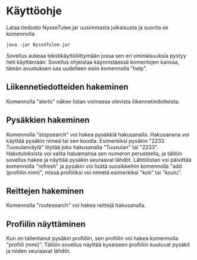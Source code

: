 # Käyttöohje

Lataa tiedosto NysseTulee.jar uusimmasta julkaisusta ja suorita se komennolla

```
java -jar NysseTulee.jar
```

Sovellus aukeaa tekstikäyttöliittymään jossa sen eri ominaisuuksia pystyy heti käyttämään. Sovellus ohjeistaa käynnistäessä komentojen kanssa, tämän avustuksen saa uudelleen esiin komennolla "help".

## Liikennetiedotteiden hakeminen

Komennolla "alerts" näkee listan voimassa olevista liikennetiedotteista.

## Pysäkkien hakeminen

Komennolla "stopsearch" voi hakea pysäkkiä hakusanalla. Hakusanana voi käyttää pysäkin nimeä tai sen koodia. Esimerkiksi pysäkin "2233 Tuusulanväylä" löytää joko hakusanalla "Tuusulan" tai "2233". Hakutuloksista voi valita haluamansa sen numeron perusteella, ja tällöin sovellus hakee ja näyttää pysäkin seuraavat lähdöt. Lähtölistan voi päivittää komennolla "refresh" ja pysäkin voi lisätä suosikkeihin komennolla "add (profiilin nimi)", missä profiiliksi voi nimetä esimerkiksi "koti" tai "koulu".

## Reittejen hakeminen

Komennolla "routesearch" voi hakea reittejä hakusanalla.

## Profiilin näyttäminen

Kun on tallentanut pysäkin profiiliin, sen profiilin voi hakea komennolla "profiili (nimi)". Tällöin sovellus näyttää kyseiseen profiiliin kuuluvat pysäkit ja niiden seuraavat lähdöt.

